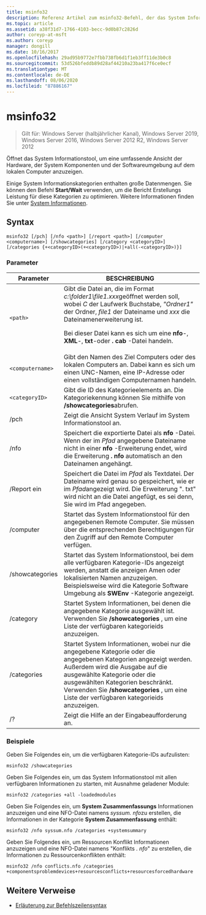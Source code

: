 ```yaml
---
title: msinfo32
description: Referenz Artikel zum msinfo32-Befehl, der das System Informationstool öffnet, um eine umfassende Ansicht der Hardware, der System Komponenten und der Softwareumgebung auf dem lokalen Computer anzuzeigen.
ms.topic: article
ms.assetid: a38f31d7-1766-4103-becc-9d0b87c2826d
author: coreyp-at-msft
ms.author: coreyp
manager: dongill
ms.date: 10/16/2017
ms.openlocfilehash: 29ad95b9772e7fbb738fb6d1f1eb3ff11de3b0c8
ms.sourcegitcommit: 53d526bfeddb89d28af44210a23ba417f6ce0ecf
ms.translationtype: MT
ms.contentlocale: de-DE
ms.lasthandoff: 08/06/2020
ms.locfileid: "87886167"
---
```

# <a name="msinfo32"></a>msinfo32

> Gilt für: Windows Server (halbjährlicher Kanal), Windows Server 2019, Windows Server 2016, Windows Server 2012 R2, Windows Server 2012

Öffnet das System Informationstool, um eine umfassende Ansicht der Hardware, der System Komponenten und der Softwareumgebung auf dem lokalen Computer anzuzeigen.

Einige System Informationskategorien enthalten große Datenmengen. Sie können den Befehl **Start/Wait** verwenden, um die Bericht Erstellungs Leistung für diese Kategorien zu optimieren. Weitere Informationen finden Sie unter [System Informationen](/previous-versions/windows/it-pro/windows-server-2003/cc783305(v=ws.10)).

## <a name="syntax"></a>Syntax

```
msinfo32 [/pch] [/nfo <path>] [/report <path>] [/computer <computername>] [/showcategories] [/category <categoryID>] [/categories {+<categoryID>(+<categoryID>)|+all(-<categoryID>)}]
```

### <a name="parameters"></a>Parameter

| Parameter | BESCHREIBUNG |
| --------- | ----------- |
| `<path>` | Gibt die Datei an, die im Format *c:\folder1\file1.xxx*geöffnet werden soll, wobei *C* der Laufwerk Buchstabe, *"Ordner1"* der Ordner, *file1* der Dateiname und *xxx* die Dateinamenerweiterung ist.<p>Bei dieser Datei kann es sich um eine **nfo**-, **XML**-, **txt**-oder **. cab** -Datei handeln. |
| `<computername>` | Gibt den Namen des Ziel Computers oder des lokalen Computers an. Dabei kann es sich um einen UNC-Namen, eine IP-Adresse oder einen vollständigen Computernamen handeln. |
| `<categoryID>` | Gibt die ID des Kategorieelements an. Die Kategoriekennung können Sie mithilfe von **/showcategories**abrufen. |
| /pch | Zeigt die Ansicht System Verlauf im System Informationstool an. |
| /nfo | Speichert die exportierte Datei als **nfo** -Datei. Wenn der im *Pfad* angegebene Dateiname nicht in einer **nfo** -Erweiterung endet, wird die Erweiterung **. nfo** automatisch an den Dateinamen angehängt. |
| /Report ein | Speichert die Datei im *Pfad* als Textdatei. Der Dateiname wird genau so gespeichert, wie er im *Pfad*angezeigt wird. Die Erweiterung ". txt" wird nicht an die Datei angefügt, es sei denn, Sie wird im Pfad angegeben. |
| /computer | Startet das System Informationstool für den angegebenen Remote Computer. Sie müssen über die entsprechenden Berechtigungen für den Zugriff auf den Remote Computer verfügen. |
| /showcategories | Startet das System Informationstool, bei dem alle verfügbaren Kategorie-IDs angezeigt werden, anstatt die anzeigen Amen oder lokalisierten Namen anzuzeigen. Beispielsweise wird die Kategorie Software Umgebung als **SWEnv** -Kategorie angezeigt. |
| /category | Startet System Informationen, bei denen die angegebene Kategorie ausgewählt ist. Verwenden Sie **/showcategories** , um eine Liste der verfügbaren kategorieids anzuzeigen. |
| /categories | Startet System Informationen, wobei nur die angegebene Kategorie oder die angegebenen Kategorien angezeigt werden. Außerdem wird die Ausgabe auf die ausgewählte Kategorie oder die ausgewählten Kategorien beschränkt. Verwenden Sie **/showcategories** , um eine Liste der verfügbaren kategorieids anzuzeigen. |
| /? | Zeigt die Hilfe an der Eingabeaufforderung an. |

### <a name="examples"></a>Beispiele

Geben Sie Folgendes ein, um die verfügbaren Kategorie-IDs aufzulisten:

```
msinfo32 /showcategories
```

Geben Sie Folgendes ein, um das System Informationstool mit allen verfügbaren Informationen zu starten, mit Ausnahme geladener Module:

```
msinfo32 /categories +all -loadedmodules
```

Geben Sie Folgendes ein, um **System Zusammenfassungs** Informationen anzuzeigen und eine NFO-Datei namens *syssum. nfo*zu erstellen, die Informationen in der Kategorie **System Zusammenfassung** enthält:

```
msinfo32 /nfo syssum.nfo /categories +systemsummary
```

Geben Sie Folgendes ein, um Ressourcen Konflikt Informationen anzuzeigen und eine NFO-Datei namens "Konflikts *. nfo*" zu erstellen, die Informationen zu Ressourcenkonflikten enthält:

```
msinfo32 /nfo conflicts.nfo /categories +componentsproblemdevices+resourcesconflicts+resourcesforcedhardware
```

## <a name="additional-references"></a>Weitere Verweise

- [Erläuterung zur Befehlszeilensyntax](command-line-syntax-key.md)
